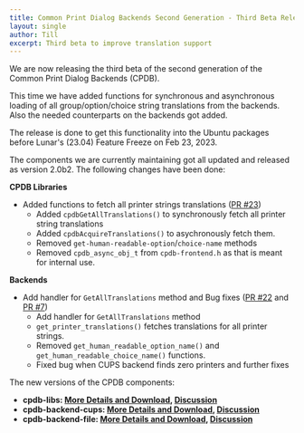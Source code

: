 ```yaml
---
title: Common Print Dialog Backends Second Generation - Third Beta Release!
layout: single
author: Till
excerpt: Third beta to improve translation support
---
```

We are now releasing the third beta of the second generation of the Common Print Dialog Backends (CPDB).

This time we have added functions for synchronous and asynchronous loading of all group/option/choice string translations from the backends. Also the needed counterparts on the backends got added.

The release is done to get this functionality into the Ubuntu packages before Lunar's (23.04) Feature Freeze on Feb 23, 2023.

The components we are currently maintaining got all updated and released as version 2.0b2. The following changes have been done:

**CPDB Libraries**

- Added functions to fetch all printer strings translations ([PR #23](https://github.com/OpenPrinting/cpdb-libs/pull/23))
  * Added `cpdbGetAllTranslations()` to synchronously fetch all printer string translations
  * Added `cpdbAcquireTranslations()` to asychronously fetch them.
  * Removed `get-human-readable-option`/`choice-name` methods
  * Removed `cpdb_async_obj_t` from `cpdb-frontend.h` as that is meant for internal use.

**Backends**

- Add handler for `GetAllTranslations` method and Bug fixes ([PR #22](https://github.com/OpenPrinting/cpdb-backend-cups/pull/22) and [PR #7](https://github.com/OpenPrinting/cpdb-backend-file/pull/7))
  * Add handler for `GetAllTranslations` method
  * `get_printer_translations()` fetches translations for all printer strings.
  * Removed `get_human_readable_option_name()` and `get_human_readable_choice_name()` functions.
  * Fixed bug when CUPS backend finds zero printers and further fixes


The new versions of the CPDB components:

- **cpdb-libs: [More Details and Download](https://github.com/OpenPrinting/cpdb-libs/releases/tag/2.0b3), [Discussion](https://github.com/OpenPrinting/cpdb-libs/discussions/24)**
- **cpdb-backend-cups: [More Details and Download](https://github.com/OpenPrinting/cpdb-backend-cups/releases/tag/2.0b3), [Discussion](https://github.com/OpenPrinting/cpdb-backend-cups/discussions/23)**
- **cpdb-backend-file: [More Details and Download](https://github.com/OpenPrinting/cpdb-backend-file/releases/tag/2.0b3), [Discussion](https://github.com/OpenPrinting/cpdb-backend-file/discussions/8)**

